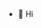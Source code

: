 - 👋 Hi

<!---
RGEsteves/RGEsteves is a ✨ special ✨ repository because its `README.md` (this file) appears on your GitHub profile.
You can click the Preview link to take a look at your changes.
--->
